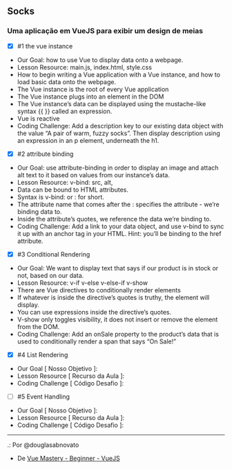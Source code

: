 ## Socks
### Uma aplicação em VueJS para exibir um design de meias

- [x] #1 the vue instance
- Our Goal: how to use Vue to display data onto a webpage.
- Lesson Resource: main.js, index.html, style.css
- How to begin writing a Vue application with a Vue instance, and how to load basic data onto the webpage.
- The Vue instance is the root of every Vue application
- The Vue instance plugs into an element in the DOM
- The Vue instance’s data can be displayed using the mustache-like syntax {{ }} called an expression.
- Vue is reactive
- Coding Challenge: Add a description key to our existing data object with the value “A pair of warm, fuzzy socks”. Then display description using an expression in an p element, underneath the h1.

- [x] #2 attribute binding 
- Our Goal: use attribute-binding in order to display an image and attach alt text to it based on values from our instance’s data.
- Lesson Resource: v-bind: src, alt, 
- Data can be bound to HTML attributes.
- Syntax is v-bind: or : for short.
- The attribute name that comes after the : specifies the attribute - we’re binding data to.
- Inside the attribute’s quotes, we reference the data we’re binding to.
- Coding Challenge: Add a link to your data object, and use v-bind to sync it up with an anchor tag in your HTML. Hint: you’ll be binding to the href attribute.

- [x] #3 Conditional Rendering 
- Our Goal: We want to display text that says if our product is in stock or not, based on our data.
- Lesson Resource: v-if v-else v-else-if v-show
- There are Vue directives to conditionally render elements
- If whatever is inside the directive’s quotes is truthy, the element will display.
- You can use expressions inside the directive’s quotes.
- V-show only toggles visibility, it does not insert or remove the element from the DOM.
- Coding Challenge: Add an onSale property to the product’s data that is used to conditionally render a span that says “On Sale!”

- [x] #4 List Rendering 
- Our Goal [ Nosso Objetivo ]:
- Lesson Resource [ Recurso da Aula ]:
- Coding Challenge [ Código Desafio ]: 

- [ ] #5 Event Handling
- Our Goal [ Nosso Objetivo ]:
- Lesson Resource [ Recurso da Aula ]:
- Coding Challenge [ Código Desafio ]: 
---

.: Por @douglasabnovato
- De [Vue Mastery - Beginner - VueJS](https://www.vuemastery.com/courses-path/beginner)